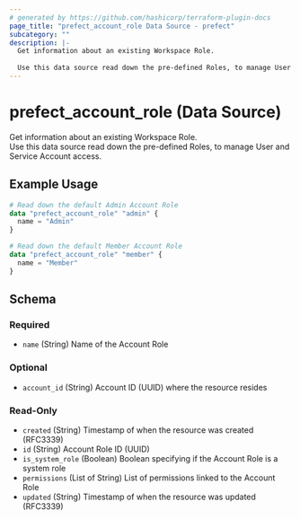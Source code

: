```yaml
---
# generated by https://github.com/hashicorp/terraform-plugin-docs
page_title: "prefect_account_role Data Source - prefect"
subcategory: ""
description: |-
  Get information about an existing Workspace Role.
  
  Use this data source read down the pre-defined Roles, to manage User and Service Account access.
---
```


# prefect_account_role (Data Source)

Get information about an existing Workspace Role.
<br>
Use this data source read down the pre-defined Roles, to manage User and Service Account access.

## Example Usage

```terraform
# Read down the default Admin Account Role
data "prefect_account_role" "admin" {
  name = "Admin"
}

# Read down the default Member Account Role
data "prefect_account_role" "member" {
  name = "Member"
}
```

<!-- schema generated by tfplugindocs -->
## Schema

### Required

- `name` (String) Name of the Account Role

### Optional

- `account_id` (String) Account ID (UUID) where the resource resides

### Read-Only

- `created` (String) Timestamp of when the resource was created (RFC3339)
- `id` (String) Account Role ID (UUID)
- `is_system_role` (Boolean) Boolean specifying if the Account Role is a system role
- `permissions` (List of String) List of permissions linked to the Account Role
- `updated` (String) Timestamp of when the resource was updated (RFC3339)
